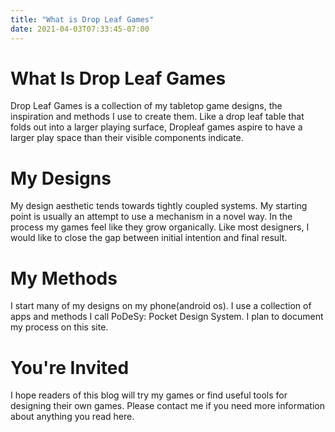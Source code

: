 ```yaml
---
title: "What is Drop Leaf Games"
date: 2021-04-03T07:33:45-07:00
---
```

# What Is Drop Leaf Games
Drop Leaf Games is a collection of my tabletop game designs, the inspiration and methods I use to create them. Like a drop leaf table that folds out into a larger playing surface, Dropleaf games aspire to have a larger play space than their visible components indicate.

# My Designs
My design aesthetic tends towards tightly coupled systems. My starting point is usually an attempt to use a mechanism in a novel way. In the process my games feel like they grow organically. Like most designers, I would like to close the gap between initial intention and final result.

# My Methods
I start many of my designs on my phone(android os). I use a collection of apps and methods I call PoDeSy: Pocket Design System. I plan to document my process on this site.

# You're Invited
I hope readers of this blog will try my games or find useful tools for designing their own games. Please contact me if you need more information about anything you read here. 
